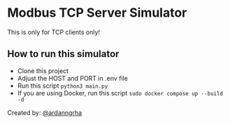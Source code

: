 # Modbus TCP Server Simulator

This is only for TCP clients only!

## How to run this simulator

- Clone this project
- Adjust the HOST and PORT in .env file
- Run this script ```python3 main.py```
- If you are using Docker, run this script ```sudo docker compose up --build -d```

 Created by: [@ardanngrha](https://github.com/ardanngrha)
